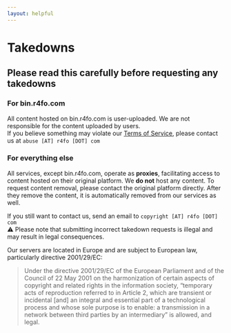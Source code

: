 ```yaml
---
layout: helpful
---
```

# Takedowns
## Please read this carefully before requesting any takedowns

### For bin.r4fo.com
All content hosted on bin.r4fo.com is user-uploaded. We are not responsible for the content uploaded by users.  <br>
If you believe something may violate our [Terms of Service](https://r4fo.com/termsofservice/#bin-terms), please contact us at ```abuse [AT] r4fo [DOT] com```

### For everything else
All services, except bin.r4fo.com, operate as **proxies**, facilitating access to content hosted on their original platform. We **do not** host any content.
To request content removal, please contact the original platform directly. After they remove the content, it is automatically removed from our services as well.

If you still want to contact us, send an email to ```copyright [AT] r4fo [DOT] com``` <br>
⚠️ Please note that submitting incorrect takedown requests is illegal and may result in legal consequences.

Our servers are located in Europe and are subject to European law, particularly directive 2001/29/EC:

>Under the directive 2001/29/EC of the European Parliament and of the Council of 22 May 2001 on the harmonization of certain aspects of copyright and related rights in the information society, “temporary acts of reproduction referred to in Article 2, which are transient or incidental [and] an integral and essential part of a technological process and whose sole purpose is to enable: a transmission in a network between third parties by an intermediary” is allowed, and legal.